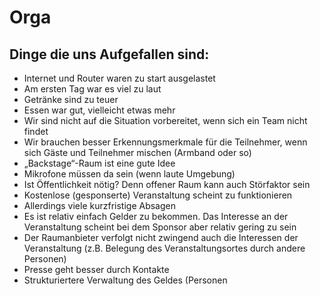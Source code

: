 # Orga

## Dinge die uns Aufgefallen sind:
- Internet und Router waren zu start ausgelastet
- Am ersten Tag war es viel zu laut
- Getränke sind zu teuer
- Essen war gut, vielleicht etwas mehr
- Wir sind nicht auf die Situation vorbereitet, wenn sich ein Team nicht findet
- Wir brauchen besser Erkennungsmerkmale für die Teilnehmer, wenn sich Gäste und Teilnehmer mischen (Armband oder so)
- „Backstage“-Raum ist eine gute Idee
- Mikrofone müssen da sein (wenn laute Umgebung)
- Ist Öffentlichkeit nötig? Denn offener Raum kann auch Störfaktor sein
- Kostenlose (gesponserte) Veranstaltung scheint zu funktionieren
- Allerdings viele kurzfristige Absagen
- Es ist relativ einfach Gelder zu bekommen. Das Interesse an der Veranstaltung scheint bei dem Sponsor aber relativ gering zu sein
- Der Raumanbieter verfolgt nicht zwingend auch die Interessen der Veranstaltung (z.B. Belegung des Veranstaltungsortes durch andere Personen)
- Presse geht besser durch Kontakte
- Strukturiertere Verwaltung des Geldes (Personen